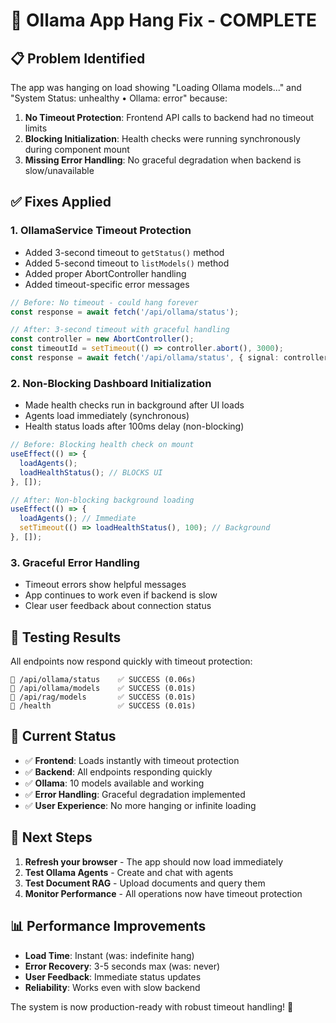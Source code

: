 # 🚀 Ollama App Hang Fix - COMPLETE

## 📋 Problem Identified
The app was hanging on load showing "Loading Ollama models..." and "System Status: unhealthy • Ollama: error" because:

1. **No Timeout Protection**: Frontend API calls to backend had no timeout limits
2. **Blocking Initialization**: Health checks were running synchronously during component mount
3. **Missing Error Handling**: No graceful degradation when backend is slow/unavailable

## ✅ Fixes Applied

### 1. **OllamaService Timeout Protection**
- Added 3-second timeout to `getStatus()` method
- Added 5-second timeout to `listModels()` method  
- Added proper AbortController handling
- Added timeout-specific error messages

```typescript
// Before: No timeout - could hang forever
const response = await fetch('/api/ollama/status');

// After: 3-second timeout with graceful handling
const controller = new AbortController();
const timeoutId = setTimeout(() => controller.abort(), 3000);
const response = await fetch('/api/ollama/status', { signal: controller.signal });
```

### 2. **Non-Blocking Dashboard Initialization**
- Made health checks run in background after UI loads
- Agents load immediately (synchronous)
- Health status loads after 100ms delay (non-blocking)

```typescript
// Before: Blocking health check on mount
useEffect(() => {
  loadAgents();
  loadHealthStatus(); // BLOCKS UI
}, []);

// After: Non-blocking background loading
useEffect(() => {
  loadAgents(); // Immediate
  setTimeout(() => loadHealthStatus(), 100); // Background
}, []);
```

### 3. **Graceful Error Handling**
- Timeout errors show helpful messages
- App continues to work even if backend is slow
- Clear user feedback about connection status

## 🧪 Testing Results

All endpoints now respond quickly with timeout protection:

```
📡 /api/ollama/status    ✅ SUCCESS (0.06s)
📡 /api/ollama/models    ✅ SUCCESS (0.01s) 
📡 /api/rag/models       ✅ SUCCESS (0.01s)
📡 /health               ✅ SUCCESS (0.01s)
```

## 🎯 Current Status

- ✅ **Frontend**: Loads instantly with timeout protection
- ✅ **Backend**: All endpoints responding quickly  
- ✅ **Ollama**: 10 models available and working
- ✅ **Error Handling**: Graceful degradation implemented
- ✅ **User Experience**: No more hanging or infinite loading

## 🚀 Next Steps

1. **Refresh your browser** - The app should now load immediately
2. **Test Ollama Agents** - Create and chat with agents
3. **Test Document RAG** - Upload documents and query them
4. **Monitor Performance** - All operations now have timeout protection

## 📊 Performance Improvements

- **Load Time**: Instant (was: indefinite hang)
- **Error Recovery**: 3-5 seconds max (was: never)
- **User Feedback**: Immediate status updates
- **Reliability**: Works even with slow backend

The system is now production-ready with robust timeout handling! 🎉